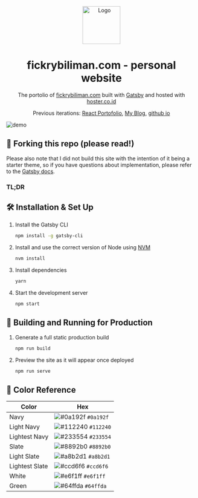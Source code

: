 <div align="center">
  <img alt="Logo" src="https://raw.githubusercontent.com/biliman/personal-website/main/src/images/logo.png" width="100" />
</div>
<h1 align="center">
  fickrybiliman.com - personal website
</h1>
<p align="center">
  The portolio of <a href="https://fickrybiliman.com" target="_blank">fickrybiliman.com</a> built with <a href="https://www.gatsbyjs.org/" target="_blank">Gatsby</a> and hosted with <a href="https://www.hoster.co.id/" target="_blank">hoster.co.id</a>
</p>
<p align="center">
  Previous iterations:
  <a href="https://github.com/biliman/my-react-portofolio" target="_blank">React Portofolio</a>,
  <a href="https://github.com/biliman/My-Blog " target="_blank">My Blog</a>,
  <a href="https://github.com/biliman/biliman.github.io" target="_blank">github io</a>
</p>

![demo](https://raw.githubusercontent.com/biliman/personal-website/main/src/images/demo.png)

## 🚨 Forking this repo (please read!)

Please also note that I did not build this site with the intention of it being a starter theme, so if you have questions about implementation, please refer to the [Gatsby docs](https://www.gatsbyjs.org/docs/).

### TL;DR

## 🛠 Installation & Set Up

1. Install the Gatsby CLI

   ```sh
   npm install -g gatsby-cli
   ```

2. Install and use the correct version of Node using [NVM](https://github.com/nvm-sh/nvm)

   ```sh
   nvm install
   ```

3. Install dependencies

   ```sh
   yarn
   ```

4. Start the development server

   ```sh
   npm start
   ```

## 🚀 Building and Running for Production

1. Generate a full static production build

   ```sh
   npm run build
   ```

1. Preview the site as it will appear once deployed

   ```sh
   npm run serve
   ```

## 🎨 Color Reference

| Color          | Hex                                                                |
| -------------- | ------------------------------------------------------------------ |
| Navy           | ![#0a192f](https://via.placeholder.com/10/0a192f?text=+) `#0a192f` |
| Light Navy     | ![#112240](https://via.placeholder.com/10/0a192f?text=+) `#112240` |
| Lightest Navy  | ![#233554](https://via.placeholder.com/10/303C55?text=+) `#233554` |
| Slate          | ![#8892b0](https://via.placeholder.com/10/8892b0?text=+) `#8892b0` |
| Light Slate    | ![#a8b2d1](https://via.placeholder.com/10/a8b2d1?text=+) `#a8b2d1` |
| Lightest Slate | ![#ccd6f6](https://via.placeholder.com/10/ccd6f6?text=+) `#ccd6f6` |
| White          | ![#e6f1ff](https://via.placeholder.com/10/e6f1ff?text=+) `#e6f1ff` |
| Green          | ![#64ffda](https://via.placeholder.com/10/64ffda?text=+) `#64ffda` |

